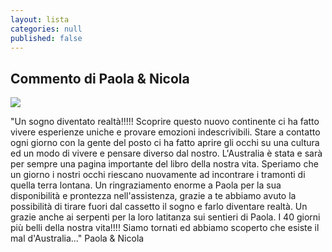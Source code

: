 ```yaml
---
layout: lista
categories: null
published: false
---
```


## Commento di Paola & Nicola

![]({{site.baseurl}}/images/SAM_3753.JPG)

"Un sogno diventato realtà!!!!!
Scoprire questo nuovo continente ci ha fatto vivere esperienze uniche e provare emozioni indescrivibili.
Stare a contatto ogni giorno con la gente del posto ci ha fatto aprire gli occhi su una cultura ed un modo di vivere e pensare diverso dal nostro.
L'Australia è stata e sarà per sempre una pagina importante del libro della nostra vita.
Speriamo che un giorno i nostri occhi riescano nuovamente ad incontrare i tramonti di quella terra lontana.
Un ringraziamento enorme a Paola per la sua disponibilità e prontezza nell'assistenza, grazie a te abbiamo avuto la possibilità di tirare fuori dal cassetto il sogno e farlo diventare realtà.
Un grazie anche ai serpenti per la loro latitanza sui sentieri di Paola.
I 40 giorni più belli della nostra vita!!!!
Siamo tornati ed abbiamo scoperto che esiste il mal d'Australia..."
Paola & Nicola 
